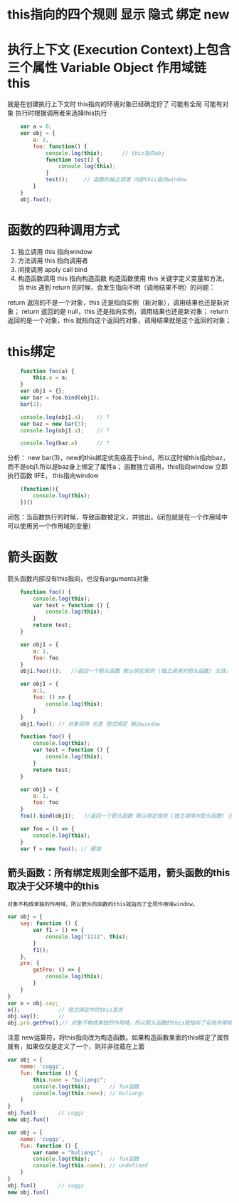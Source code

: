 # this指向的四个规则 显示 隐式 绑定 new
# 执行上下文 (Execution Context)上包含三个属性 Variable Object  作用域链  this
就是在创建执行上下文时 this指向的环境对象已经确定好了 可能有全局 可能有对象 执行时根据调用者来选择this执行
```javascript
    var a = 0;
    var obj = {
        a: 2,
        foo: function() {
            console.log(this);      // this指向obj 
            function test() {
                console.log(this);
            }
            test();     // 函数的独立调用 内部this指向window
        }
    }
    obj.foo();
```
# 函数的四种调用方式
1. 独立调用 this 指向window
2. 方法调用 this 指向调用者
3. 间接调用 apply call bind 
4. 构造函数调用 this 指向构造函数
构造函数使用 this 关键字定义变量和方法，当 this 遇到 return 的时候，会发生指向不明（调用结果不明）的问题：

return 返回的不是一个对象，this 还是指向实例（新对象），调用结果也还是新对象；
return 返回的是 null，this 还是指向实例，调用结果也还是新对象；
return 返回的是一个对象，this 就指向这个返回的对象，调用结果就是这个返回的对象；

# this绑定
 

```javascript
    function foo(a) {
        this.a = a;
    }
    var obj1 = {};
    var bar = foo.bind(obj1);
    bar(2);

    console.log(obj1.a);    // ?
    var baz = new bar(3);
    console.log(obj1.a);    // ?

    console.log(baz.a)      // ?
```
分析： new bar(3)，new的this绑定优先级高于bind，所以这时候this指向baz，而不是obj1.所以是baz身上绑定了属性a；
函数独立调用，this指向window 
立即执行函数 IIFE， this指向window
```javascript
    (function(){
        console.log(this);
    })()
```
闭包：当函数执行的时候，导致函数被定义，并抛出。(闭包就是在一个作用域中可以使用另一个作用域的变量)
 
# 箭头函数 
箭头函数内部没有this指向，也没有arguments对象
```javascript  默认绑定规则 (独立调用对箭头函数) 无效
    function foo() {
        console.log(this);
        var test = function () {
            console.log(this);
        }
        return test;
    }

    var obj1 = {
        a: 1,
        foo: foo
    }
    obj1.foo()();   //返回一个箭头函数 默认绑定规则 (独立调用对箭头函数) 无效，this仍指向父this
```
```javascript 隐式绑定规则 无效
    var obj1 = {
        a:1,
        foo: () => {
            console.log(this);
        }
    }
    obj1.foo(); // 对象调用 也是 隐式绑定 输出window
```
```javascript  显示绑定规则 call bind 无效
    function foo() {
        console.log(this);
        var test = function () {
            console.log(this);
        }
        return test;
    }

    var obj1 = {
        a: 1,
        foo: foo
    }
    foo().bind(obj1);   //返回一个箭头函数 默认绑定规则 (独立调用对箭头函数) 无效，this仍指向父this
```
```javascript new 不能实例箭头函数
    var foo = () => {
        console.log(this);
    }
    var f = new foo(); // 报错
```

## 箭头函数：所有绑定规则全部不适用，箭头函数的this取决于父环境中的this
```对象不构成单独的作用域，所以箭头的函数的this就指向了全局作用域window。```
```javascript
var obj = {
    say: function () {
        var f1 = () => {
            console.log("1111", this);
        }
        f1();
    },
    pro: {
        getPro: () => {
            console.log(this);
        }
    }
}
var o = obj.say;
o();            // 隐式绑定中的this丢失
obj.say();      // 
obj.pro.getPro();// 对象不构成单独的作用域，所以箭头函数的this就指向了全局作用域
```
注意 new运算符，将this指向改为构造函数。如果构造函数里面的this绑定了属性就有，如果仅仅是定义了一个，则并非挂载在上面
```javascript
var obj = {
    name: 'cuggz',
    fun: function () {
        this.name = "buliangc";
        console.log(this);      // fun函数
        console.log(this.name); // buliangc
    }
}
obj.fun()       // cuggz
new obj.fun()
```
```javascript
var obj = {
    name: 'cuggz',
    fun: function () {
        var name = "buliangc";
        console.log(this);      // fun函数
        console.log(this.name); // undefined
    }
}
obj.fun()       // cuggz
new obj.fun()
```